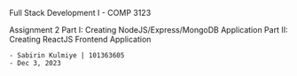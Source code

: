 Full Stack Development I - COMP 3123

Assignment 2 Part I: Creating NodeJS/Express/MongoDB Application Part II: Creating ReactJS Frontend Application

    - Sabirin Kulmiye | 101363605
    - Dec 3, 2023
